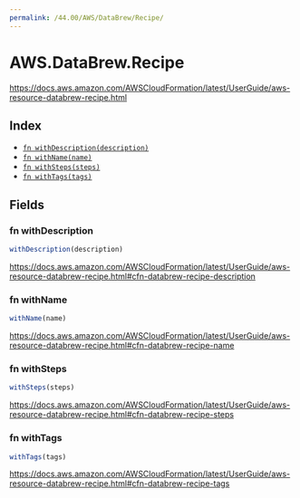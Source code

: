 ```yaml
---
permalink: /44.00/AWS/DataBrew/Recipe/
---
```


# AWS.DataBrew.Recipe

https://docs.aws.amazon.com/AWSCloudFormation/latest/UserGuide/aws-resource-databrew-recipe.html

## Index

* [`fn withDescription(description)`](#fn-withdescription)
* [`fn withName(name)`](#fn-withname)
* [`fn withSteps(steps)`](#fn-withsteps)
* [`fn withTags(tags)`](#fn-withtags)

## Fields

### fn withDescription

```ts
withDescription(description)
```

https://docs.aws.amazon.com/AWSCloudFormation/latest/UserGuide/aws-resource-databrew-recipe.html#cfn-databrew-recipe-description

### fn withName

```ts
withName(name)
```

https://docs.aws.amazon.com/AWSCloudFormation/latest/UserGuide/aws-resource-databrew-recipe.html#cfn-databrew-recipe-name

### fn withSteps

```ts
withSteps(steps)
```

https://docs.aws.amazon.com/AWSCloudFormation/latest/UserGuide/aws-resource-databrew-recipe.html#cfn-databrew-recipe-steps

### fn withTags

```ts
withTags(tags)
```

https://docs.aws.amazon.com/AWSCloudFormation/latest/UserGuide/aws-resource-databrew-recipe.html#cfn-databrew-recipe-tags